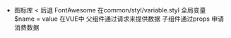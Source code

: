 - 图标库 
< 后退 
FontAwesome
在common/styl/variable.styl
全局变量
$name = value 
在VUE中   父组件通过请求来提供数据  子组件通过props  申请消费数据



